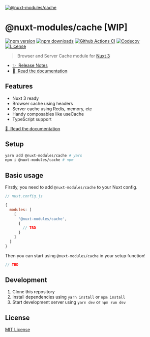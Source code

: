 [![@nuxt-modules/cache](https://cache-nm.netlify.app/preview.png)](https://cache-nm.netlify.app)

# @nuxt-modules/cache [WIP]

[![npm version][npm-version-src]][npm-version-href]
[![npm downloads][npm-downloads-src]][npm-downloads-href]
[![Github Actions CI][github-actions-ci-src]][github-actions-ci-href]
[![Codecov][codecov-src]][codecov-href]
[![License][license-src]][license-href]

> Browser and Server Cache module for [Nuxt 3](https://v3.nuxtjs.org)

- [✨ &nbsp;Release Notes](https://github.com/nuxt-modules/cache/releases)
- [📖 &nbsp;Read the documentation](https://cache-nc.netlify.app)

## Features

- Nuxt 3 ready
- Browser cache using headers
- Server cache using Redis, memory, etc
- Handy composables like useCache
- TypeScript support

[📖 &nbsp;Read the documentation](https://cache-nc.netlify.app)

## Setup

```sh
yarn add @nuxt-modules/cache # yarn
npm i @nuxt-modules/cache # npm
```

## Basic usage

Firstly, you need to add `@nuxt-modules/cache` to your Nuxt config.

```javascript
// nuxt.config.js

{
  modules: [
    [
      '@nuxt-modules/cache',
      {
        // TBD
      }
    ]
  ]
}
```

Then you can start using `@nuxt-modules/cache` in your setup function!

```ts
// TBD
```

## Development

1. Clone this repository
2. Install dependencies using `yarn install` or `npm install`
3. Start development server using `yarn dev` or `npm run dev`

## License

[MIT License](./LICENSE)

<!-- Badges -->
[npm-version-src]: https://img.shields.io/npm/v/@nuxt-modules/cache/latest.svg
[npm-version-href]: https://npmjs.com/package/@nuxt-modules/cache

[npm-downloads-src]: https://img.shields.io/npm/dt/@nuxt-modules/cache.svg
[npm-downloads-href]: https://npmjs.com/package/@nuxt-modules/cache

[github-actions-ci-src]: https://github.com/nuxt-modules/cache/workflows/ci/badge.svg
[github-actions-ci-href]: https://github.com/nuxt-modules/cache/actions?query=workflow%3Aci

[codecov-src]: https://img.shields.io/codecov/c/github/nuxt-modules/cache.svg
[codecov-href]: https://codecov.io/gh/nuxt-modules/cache

[license-src]: https://img.shields.io/npm/l/@nuxt-modules/cache.svg
[license-href]: https://npmjs.com/package/@nuxt-modules/cache
